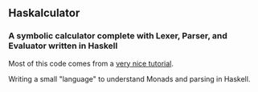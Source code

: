 ## Haskalculator
### A symbolic calculator complete with Lexer, Parser, and Evaluator written in Haskell

Most of this code comes from a [very nice tutorial](https://www.schoolofhaskell.com/user/bartosz/basics-of-haskell/).

Writing a small "language" to understand Monads and parsing in Haskell.